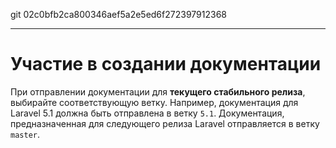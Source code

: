 git 02c0bfb2ca800346aef5a2e5ed6f272397912368

---

# Участие в создании документации

При отправлении документации для **текущего стабильного релиза**, выбирайте соответствующую ветку. Например, документация для Laravel 5.1 должна быть отправлена в ветку `5.1`. Документация, предназначенная для следующего релиза Laravel отправляется в ветку `master`. 